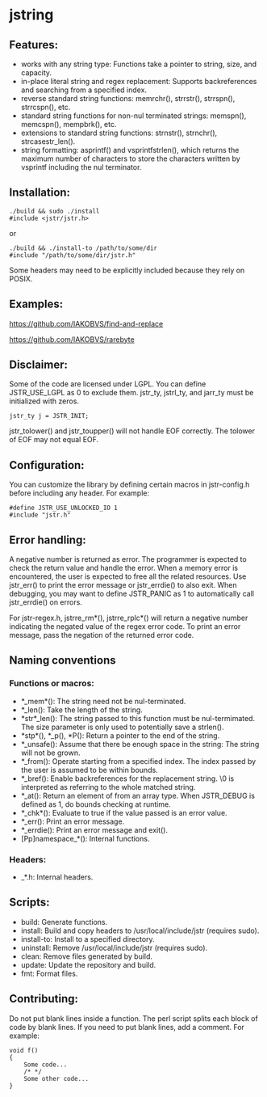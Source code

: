 # jstring

## Features:
- works with any string type: Functions take a pointer to string, size, and capacity.
- in-place literal string and regex replacement: Supports backreferences and
searching from a specified index.
- reverse standard string functions: memrchr\(\), strrstr\(\), strrspn\(\), strrcspn\(\),
etc.
- standard string functions for non-nul terminated strings: memspn\(\), memcspn\(\),
mempbrk\(\), etc.
- extensions to standard string functions: strnstr\(\), strnchr\(\), strcasestr\_len\(\).
- string formatting: asprintf\(\) and vsprintfstrlen\(\), which returns the maximum
number of characters to store the characters written by vsprintf including the
nul terminator.

## Installation:

```
./build && sudo ./install
#include <jstr/jstr.h>
```

or

```
./build && ./install-to /path/to/some/dir
#include "/path/to/some/dir/jstr.h"
```

Some headers may need to be explicitly included because they rely on POSIX.

## Examples:

https://github.com/IAKOBVS/find-and-replace

https://github.com/IAKOBVS/rarebyte

## Disclaimer:
Some of the code are licensed under LGPL. You can define JSTR\_USE\_LGPL as 0 to
exclude them. jstr\_ty, jstrl\_ty, and jarr\_ty must be initialized with zeros.

```
jstr_ty j = JSTR_INIT;
```

jstr\_tolower\(\) and jstr\_toupper\(\) will not handle EOF correctly. The tolower of
EOF may not equal EOF.

## Configuration:
You can customize the library by defining certain macros in jstr-config.h before
including any header. For example:

```
#define JSTR_USE_UNLOCKED_IO 1
#include "jstr.h"
```

## Error handling:
A negative number is returned as error. The programmer is expected to check the return value
and handle the error. When a memory error is encountered, the user is expected to free
all the related resources. Use jstr\_err\(\) to print the error message or jstr\_errdie\(\)
to also exit. When debugging, you may want to define JSTR\_PANIC as 1 to automatically
call jstr\_errdie\(\) on errors.

For jstr-regex.h, jstrre\_rm\*\(\), jstrre\_rplc\*\(\) will return a negative number indicating
the negated value of the regex error code. To print an error message, pass the negation of
the returned error code.

## Naming conventions
### Functions or macros:
- \*\_mem\*\(\): The string need not be nul-terminated.
- \*\_len\(\): Take the length of the string.
- \*str\*\_len\(\): The string passed to this function must be nul-termimated.
The size parameter is only used to potentially save a strlen\(\).
- \*stp\*\(\), \*\_p\(\), \*P\(\): Return a pointer to the end of the string.
- \*\_unsafe\(\): Assume that there be enough space in the string: The string will
not be grown.
- \*\_from\(\): Operate starting from a specified index. The index passed by the user
is assumed to be within bounds.
- \*\_bref\(\): Enable backreferences for the replacement string. \0 is interpreted
as referring to the whole matched string.
- \*\_at\(\): Return an element of from an array type. When JSTR\_DEBUG is defined as
1, do bounds checking at runtime.
- \*\_chk\*\(\): Evaluate to true if the value passed is an error value.
- \*\_err\(\): Print an error message.
- \*\_errdie\(\): Print an error message and exit\(\).
- [Pp]namespace\_\*\(\): Internal functions.
### Headers:
- \_\*.h: Internal headers.

## Scripts:
- build: Generate functions.
- install: Build and copy headers to /usr/local/include/jstr \(requires sudo\).
- install-to: Install to a specified directory.
- uninstall: Remove /usr/local/include/jstr \(requires sudo\).
- clean: Remove files generated by build.
- update: Update the repository and build.
- fmt: Format files.

## Contributing:
Do not put blank lines inside a function. The perl script splits each block of
code by blank lines. If you need to put blank lines, add a comment. For example:
```
void f()
{
	Some code...
	/* */
	Some other code...
}
```

